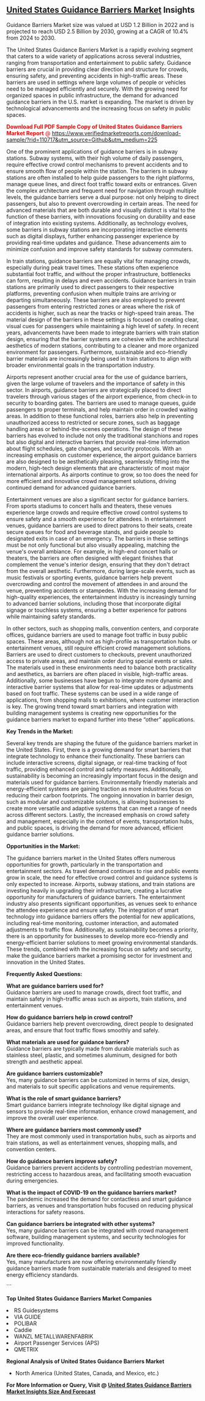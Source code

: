 <h2><a href="https://www.verifiedmarketreports.com/download-sample/?rid=110717&amp;utm_source=Github&amp;utm_medium=225" target="_blank">United States Guidance Barriers Market</a> Insights</h2><p>Guidance Barriers Market size was valued at USD 1.2 Billion in 2022 and is projected to reach USD 2.5 Billion by 2030, growing at a CAGR of 10.4% from 2024 to 2030.</p><p> <p>The United States Guidance Barriers Market is a rapidly evolving segment that caters to a wide variety of applications across several industries, ranging from transportation and entertainment to public safety. Guidance barriers are crucial in providing clear direction and structure for crowds, ensuring safety, and preventing accidents in high-traffic areas. These barriers are used in settings where large volumes of people or vehicles need to be managed efficiently and securely. With the growing need for organized spaces in public infrastructure, the demand for advanced guidance barriers in the U.S. market is expanding. The market is driven by technological advancements and the increasing focus on safety in public spaces.</p> <p><p><span class=""><span style="color: #ff0000;"><strong>Download Full PDF Sample Copy of United States Guidance Barriers Market Report</strong> @ </span><a href="https://www.verifiedmarketreports.com/download-sample/?rid=110717&amp;utm_source=Github&amp;utm_medium=225" target="_blank">https://www.verifiedmarketreports.com/download-sample/?rid=110717&amp;utm_source=Github&amp;utm_medium=225</a></span></p></p> <p>One of the prominent applications of guidance barriers is in subway stations. Subway systems, with their high volume of daily passengers, require effective crowd control mechanisms to prevent accidents and to ensure smooth flow of people within the station. The barriers in subway stations are often installed to help guide passengers to the right platforms, manage queue lines, and direct foot traffic toward exits or entrances. Given the complex architecture and frequent need for navigation through multiple levels, the guidance barriers serve a dual purpose: not only helping to direct passengers, but also to prevent overcrowding in certain areas. The need for advanced materials that are both durable and visually distinct is vital to the function of these barriers, with innovations focusing on durability and ease of integration into existing systems. Additionally, as technology evolves, some barriers in subway stations are incorporating interactive elements such as digital displays, further enhancing passenger experience by providing real-time updates and guidance. These advancements aim to minimize confusion and improve safety standards for subway commuters. </p> <p>In train stations, guidance barriers are equally vital for managing crowds, especially during peak travel times. These stations often experience substantial foot traffic, and without the proper infrastructure, bottlenecks can form, resulting in delays and even accidents. Guidance barriers in train stations are primarily used to direct passengers to their respective platforms, preventing confusion when multiple trains are arriving or departing simultaneously. These barriers are also employed to prevent passengers from entering restricted zones or areas where the risk of accidents is higher, such as near the tracks or high-speed train areas. The material design of the barriers in these settings is focused on creating clear, visual cues for passengers while maintaining a high level of safety. In recent years, advancements have been made to integrate barriers with train station design, ensuring that the barrier systems are cohesive with the architectural aesthetics of modern stations, contributing to a cleaner and more organized environment for passengers. Furthermore, sustainable and eco-friendly barrier materials are increasingly being used in train stations to align with broader environmental goals in the transportation industry. </p> <p>Airports represent another crucial area for the use of guidance barriers, given the large volume of travelers and the importance of safety in this sector. In airports, guidance barriers are strategically placed to direct travelers through various stages of the airport experience, from check-in to security to boarding gates. The barriers are used to manage queues, guide passengers to proper terminals, and help maintain order in crowded waiting areas. In addition to these functional roles, barriers also help in preventing unauthorized access to restricted or secure zones, such as baggage handling areas or behind-the-scenes operations. The design of these barriers has evolved to include not only the traditional stanchions and ropes but also digital and interactive barriers that provide real-time information about flight schedules, gate changes, and security protocols. With an increasing emphasis on customer experience, the airport guidance barriers are also designed to be aesthetically pleasing, seamlessly fitting into the modern, high-tech design elements that are characteristic of most major international airports. As airports continue to grow, so too does the need for more efficient and innovative crowd management solutions, driving continued demand for advanced guidance barriers. </p> <p>Entertainment venues are also a significant sector for guidance barriers. From sports stadiums to concert halls and theaters, these venues experience large crowds and require effective crowd control systems to ensure safety and a smooth experience for attendees. In entertainment venues, guidance barriers are used to direct patrons to their seats, create secure queues for food and beverage stands, and guide people to designated exits in case of an emergency. The barriers in these settings must be not only functional but also visually appealing, matching the venue's overall ambiance. For example, in high-end concert halls or theaters, the barriers are often designed with elegant finishes that complement the venue's interior design, ensuring that they don't detract from the overall aesthetic. Furthermore, during large-scale events, such as music festivals or sporting events, guidance barriers help prevent overcrowding and control the movement of attendees in and around the venue, preventing accidents or stampedes. With the increasing demand for high-quality experiences, the entertainment industry is increasingly turning to advanced barrier solutions, including those that incorporate digital signage or touchless systems, ensuring a better experience for patrons while maintaining safety standards. </p> <p>In other sectors, such as shopping malls, convention centers, and corporate offices, guidance barriers are used to manage foot traffic in busy public spaces. These areas, although not as high-profile as transportation hubs or entertainment venues, still require efficient crowd management solutions. Barriers are used to direct customers to checkouts, prevent unauthorized access to private areas, and maintain order during special events or sales. The materials used in these environments need to balance both practicality and aesthetics, as barriers are often placed in visible, high-traffic areas. Additionally, some businesses have begun to integrate more dynamic and interactive barrier systems that allow for real-time updates or adjustments based on foot traffic. These systems can be used in a wide range of applications, from shopping malls to exhibitions, where customer interaction is key. The growing trend toward smart barriers and integration with building management systems is creating new opportunities for the guidance barriers market to expand further into these “other” applications. </p> <p><strong>Key Trends in the Market:</strong></p> <p>Several key trends are shaping the future of the guidance barriers market in the United States. First, there is a growing demand for smart barriers that integrate technology to enhance their functionality. These barriers can include interactive screens, digital signage, or real-time tracking of foot traffic, providing enhanced control and safety measures. Additionally, sustainability is becoming an increasingly important focus in the design and materials used for guidance barriers. Environmentally friendly materials and energy-efficient systems are gaining traction as more industries focus on reducing their carbon footprints. The ongoing innovation in barrier design, such as modular and customizable solutions, is allowing businesses to create more versatile and adaptive systems that can meet a range of needs across different sectors. Lastly, the increased emphasis on crowd safety and management, especially in the context of events, transportation hubs, and public spaces, is driving the demand for more advanced, efficient guidance barrier solutions. </p> <p><strong>Opportunities in the Market:</strong></p> <p>The guidance barriers market in the United States offers numerous opportunities for growth, particularly in the transportation and entertainment sectors. As travel demand continues to rise and public events grow in scale, the need for effective crowd control and guidance systems is only expected to increase. Airports, subway stations, and train stations are investing heavily in upgrading their infrastructure, creating a lucrative opportunity for manufacturers of guidance barriers. The entertainment industry also presents significant opportunities, as venues seek to enhance the attendee experience and ensure safety. The integration of smart technology into guidance barriers offers the potential for new applications, including real-time monitoring, customer interaction, and automated adjustments to traffic flow. Additionally, as sustainability becomes a priority, there is an opportunity for businesses to develop more eco-friendly and energy-efficient barrier solutions to meet growing environmental standards. These trends, combined with the increasing focus on safety and security, make the guidance barriers market a promising sector for investment and innovation in the United States. </p> <p><strong>Frequently Asked Questions:</strong></p> <p><strong>What are guidance barriers used for?</strong><br> Guidance barriers are used to manage crowds, direct foot traffic, and maintain safety in high-traffic areas such as airports, train stations, and entertainment venues.</p> <p><strong>How do guidance barriers help in crowd control?</strong><br> Guidance barriers help prevent overcrowding, direct people to designated areas, and ensure that foot traffic flows smoothly and safely.</p> <p><strong>What materials are used for guidance barriers?</strong><br> Guidance barriers are typically made from durable materials such as stainless steel, plastic, and sometimes aluminum, designed for both strength and aesthetic appeal.</p> <p><strong>Are guidance barriers customizable?</strong><br> Yes, many guidance barriers can be customized in terms of size, design, and materials to suit specific applications and venue requirements.</p> <p><strong>What is the role of smart guidance barriers?</strong><br> Smart guidance barriers integrate technology like digital signage and sensors to provide real-time information, enhance crowd management, and improve the overall user experience.</p> <p><strong>Where are guidance barriers most commonly used?</strong><br> They are most commonly used in transportation hubs, such as airports and train stations, as well as entertainment venues, shopping malls, and convention centers.</p> <p><strong>How do guidance barriers improve safety?</strong><br> Guidance barriers prevent accidents by controlling pedestrian movement, restricting access to hazardous areas, and facilitating smooth evacuation during emergencies.</p> <p><strong>What is the impact of COVID-19 on the guidance barriers market?</strong><br> The pandemic increased the demand for contactless and smart guidance barriers, as venues and transportation hubs focused on reducing physical interactions for safety reasons.</p> <p><strong>Can guidance barriers be integrated with other systems?</strong><br> Yes, many guidance barriers can be integrated with crowd management software, building management systems, and security technologies for improved functionality.</p> <p><strong>Are there eco-friendly guidance barriers available?</strong><br> Yes, many manufacturers are now offering environmentally friendly guidance barriers made from sustainable materials and designed to meet energy efficiency standards.</p> ```</p><p><strong>Top United States Guidance Barriers Market Companies</strong></p><div data-test-id=""><p><li>RS Guidesystems</li><li> VIA GUIDE</li><li> POLIBAR</li><li> Caddie</li><li> WANZL METALLWARENFABRIK</li><li> Airport Passenger Services (APS)</li><li> QMETRIX</li></p><div><strong>Regional Analysis of&nbsp;United States Guidance Barriers Market</strong></div><ul><li dir="ltr"><p dir="ltr">North America&nbsp;(United States, Canada, and Mexico, etc.)</p></li></ul><p><strong>For More Information or Query, Visit @&nbsp;</strong><strong><a href="https://www.verifiedmarketreports.com/product/global-guidance-barriers-market-2019-by-manufacturers-regions-type-and-application-forecast-to-2024/?utm_source=Github&amp;utm_medium=225" target="_blank">United States Guidance Barriers Market Insights Size And Forecast</a></strong></p></div>
